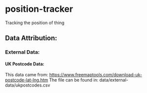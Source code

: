 # position-tracker
Tracking the position of thing

## Data Attribution:
### External Data:
#### UK Postcode Data:
This data came from: https://www.freemaptools.com/download-uk-postcode-lat-lng.htm
The file can be found in: data/external-data/ukpostcodes.csv

